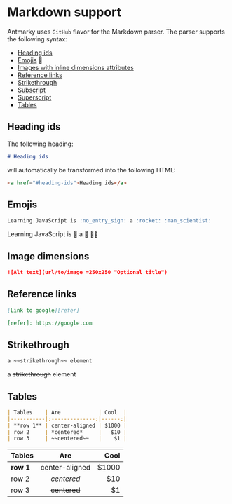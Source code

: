 # Markdown support

Antmarky uses `GitHub` flavor for the Markdown parser. The parser supports the following syntax:

* [Heading ids](#heading-ids)
* [Emojis](#emojis) :tada:
* [Images with inline dimensions attributes](#image-dimensions)
* [Reference links](#reference-links)
* [Strikethrough](#strikethrough)
* [Subscript](#subscript)
* [Superscript](#superscript)
* [Tables](#tables)

## Heading ids

The following heading:

```md
# Heading ids
```

will automatically be transformed into the following HTML:

```html
<a href="#heading-ids">Heading ids</a>
```

## Emojis

```md
Learning JavaScript is :no_entry_sign: a :rocket: :man_scientist:
```

Learning JavaScript is :no_entry_sign: a :rocket: :man_scientist:

## Image dimensions

```md
![Alt text](url/to/image =250x250 "Optional title")
```

## Reference links

```md
[Link to google][refer]

[refer]: https://google.com
```

## Strikethrough

```md
a ~~strikethrough~~ element
```

a ~~strikethrough~~ element

## Tables

```md
| Tables    | Are            | Cool  |
|-----------|:--------------:|------:|
| **row 1** | center-aligned | $1000 |
| row 2     | *centered*     |   $10 |
| row 3     | ~~centered~~   |    $1 |
```

| Tables    | Are            | Cool  |
|-----------|:--------------:|------:|
| **row 1** | center-aligned | $1000 |
| row 2     | *centered*     |   $10 |
| row 3     | ~~centered~~   |    $1 |